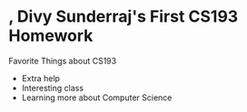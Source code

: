 # , Divy Sunderraj's First CS193 Homework

Favorite Things about CS193
- Extra help
- Interesting class
- Learning more about Computer Science
